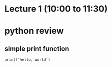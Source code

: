 # Lecture 1 (10:00 to 11:30)

# python review

## simple print function

```
print('hello, world')
```

